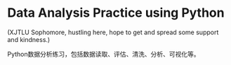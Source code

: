 # Data Analysis Practice using Python
(XJTLU Sophomore, hustling here, hope to get and spread some support and kindness.)

Python数据分析练习，包括数据读取、评估、清洗、分析、可视化等。
